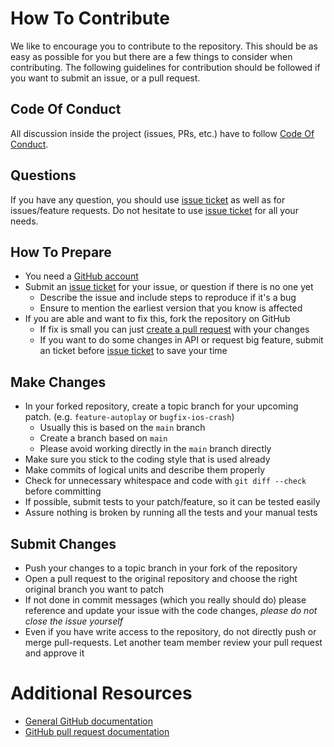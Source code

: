 # How To Contribute
We like to encourage you to contribute to the repository.
This should be as easy as possible for you but there are a few things to consider when contributing.
The following guidelines for contribution should be followed if you want to submit an issue, or a pull request.

## Code Of Conduct
All discussion inside the project (issues, PRs, etc.) have to follow [Code Of Conduct](https://github.com/aohorodnyk/gobitflags/blob/main/CODE_OF_CONDUCT.md).

## Questions
If you have any question, you should use [issue ticket](https://github.com/aohorodnyk/gobitflags/issues) as well as for issues/feature requests.
Do not hesitate to use [issue ticket](https://github.com/aohorodnyk/gobitflags/issues) for all your needs.

## How To Prepare
* You need a [GitHub account](https://github.com/join)
* Submit an [issue ticket](https://github.com/aohorodnyk/gobitflags/issues) for your issue, or question if there is no one yet
	* Describe the issue and include steps to reproduce if it's a bug
	* Ensure to mention the earliest version that you know is affected
* If you are able and want to fix this, fork the repository on GitHub
	* If fix is small you can just [create a pull request](https://github.com/aohorodnyk/gobitflags/pulls) with your changes
	* If you want to do some changes in API or request big feature, submit an ticket before [issue ticket](https://github.com/aohorodnyk/gobitflags/issues) to save your time

## Make Changes
* In your forked repository, create a topic branch for your upcoming patch. (e.g. `feature-autoplay` or `bugfix-ios-crash`)
	* Usually this is based on the `main` branch
	* Create a branch based on `main`
	* Please avoid working directly in the `main` branch directly
* Make sure you stick to the coding style that is used already
* Make commits of logical units and describe them properly
* Check for unnecessary whitespace and code with `git diff --check` before committing
* If possible, submit tests to your patch/feature, so it can be tested easily
* Assure nothing is broken by running all the tests and your manual tests

## Submit Changes
* Push your changes to a topic branch in your fork of the repository
* Open a pull request to the original repository and choose the right original branch you want to patch
* If not done in commit messages (which you really should do) please reference and update your issue with the code changes, _please do not close the issue yourself_
* Even if you have write access to the repository, do not directly push or merge pull-requests. Let another team member review your pull request and approve it

# Additional Resources
* [General GitHub documentation](http://help.github.com/)
* [GitHub pull request documentation](https://help.github.com/articles/about-pull-requests/)
